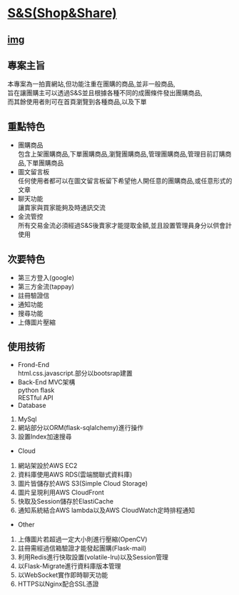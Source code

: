 # [S&S(Shop&Share)](https://shauncc.site/)
[img](img_readme/homepage.png)
---
## 專案主旨
本專案為一拍賣網站,但功能注重在團購的商品,並非一般商品,  
旨在讓團購主可以透過S&S並且根據各種不同的成團條件發出團購商品,  
而其餘使用者則可在首頁瀏覽到各種商品,以及下單
## 重點特色
* 團購商品  
包含上架團購商品,下單團購商品,瀏覽團購商品,管理團購商品,管理目前訂購商品,下單團購商品
* 圖文留言板  
任何使用者都可以在圖文留言板留下希望他人開任意的團購商品,或任意形式的文章
* 聊天功能  
讓賣家與買家能夠及時通訊交流
* 金流管控  
所有交易金流必須經過S&S後賣家才能提取金額,並且設置管理員身分以供會計使用
## 次要特色
* 第三方登入(google)
* 第三方金流(tappay)
* 註冊驗證信
* 通知功能
* 搜尋功能
* 上傳圖片壓縮
## 使用技術
* Frond-End  
html.css.javascript.部分以bootsrap建置
* Back-End
MVC架構    
python flask  
RESTful API
* Database  
1. MySql
2. 網站部分以ORM(flask-sqlalchemy)進行操作
3. 設置Index加速搜尋
* Cloud
1. 網站架設於AWS EC2
2. 資料庫使用AWS RDS(雲端關聯式資料庫)
3. 圖片皆儲存於AWS S3(Simple Cloud Storage)
4. 圖片呈現利用AWS CloudFront
5. 快取及Session儲存於ElastiCache
6. 通知系統結合AWS lambda以及AWS CloudWatch定時排程通知
* Other
1. 上傳圖片若超過一定大小則進行壓縮(OpenCV)
2. 註冊需經過信箱驗證才能發起團購(Flask-mail)
3. 利用Redis進行快取設置(volatile-lru)以及Session管理
4. 以Flask-Migrate進行資料庫版本管理
5. 以WebSocket實作即時聊天功能
6. HTTPS以Nginx配合SSL憑證
